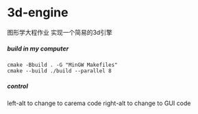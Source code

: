 # 3d-engine

图形学大程作业 实现一个简易的3d引擎

##### build in my computer
```shell
cmake -Bbuild . -G "MinGW Makefiles"
cmake --build ./build --parallel 8
```

##### control
left-alt to change to carema code
right-alt to change to GUI code
